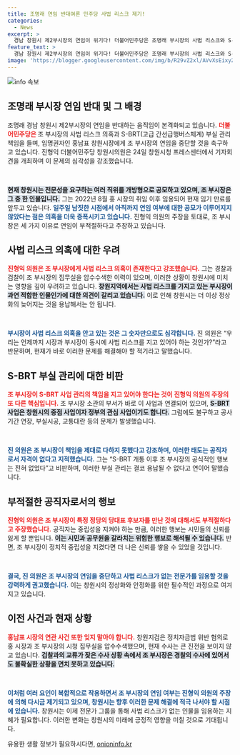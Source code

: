 ```yaml
---
title: 조명래 연임 반대여론 민주당 사법 리스크 제기!
categories:
  - News
excerpt: >
  경남 창원시 제2부시장의 연임이 위기다! 더불어민주당은 조명래 부시장의 사법 리스크와 S-BRT 부실 관리에 대해 강력 반발하며 연임 중단을 촉구하고 있다. 시민의 신뢰를 위해 새 인물로의 변화가 필요하다!
feature_text: >
  경남 창원시 제2부시장의 연임이 위기다! 더불어민주당은 조명래 부시장의 사법 리스크와 S-BRT 부실 관리에 대해 강력 반발하며 연임 중단을 촉구하고 있다. 시민의 신뢰를 위해 새 인물로의 변화가 필요하다!
image: 'https://blogger.googleusercontent.com/img/b/R29vZ2xl/AVvXsEixyZcFfHzMRdzZMjFBmAUKJYCLCGyLL1o632UiGVXcaFdKo_bkvkuCioo0uUKlGfBVcT3P84aROyZIXSBEx3Aw5nCQ3pTgDom1WDC4m8eifvWiAmWEEVb4x6G_l8C0QH225ldMjyaFvpxGEBGNO37VmDTDMHGhJPq73UglMfDca1-0aw/s1600/blogspot.png'
---
```


<p><img src="https://blogger.googleusercontent.com/img/b/R29vZ2xl/AVvXsEixyZcFfHzMRdzZMjFBmAUKJYCLCGyLL1o632UiGVXcaFdKo_bkvkuCioo0uUKlGfBVcT3P84aROyZIXSBEx3Aw5nCQ3pTgDom1WDC4m8eifvWiAmWEEVb4x6G_l8C0QH225ldMjyaFvpxGEBGNO37VmDTDMHGhJPq73UglMfDca1-0aw/s1600/blogspot.png" alt="info 속보" /></p>

<h2 data-ke-size="size26">조명래 부시장 연임 반대 및 그 배경</h2>

<p data-ke-size="size16">조명래 경남 창원시 제2부시장의 연임을 반대하는 움직임이 본격화되고 있습니다. <b><span style="color: #ee2323;">더불어민주당은 </span></b>조 부시장의 사법 리스크 의혹과 S-BRT(고급 간선급행버스체계) 부실 관리 책임을 들며, 임명권자인 홍남표 창원시장에게 조 부시장의 연임을 중단할 것을 촉구하고 있습니다. 진형익 더불어민주당 창원시의원은 24일 창원시청 프레스센터에서 기자회견을 개최하며 이 문제의 심각성을 강조했습니다.</p>

<p data-ke-size="size16">&nbsp;</p>

<p><b><span style="background-color: #21538527;">현재 창원시는 전문성을 요구하는 여러 직위를 개방형으로 공모하고 있으며, 조 부시장은 그 중 한 인물입니다.</span></b> 그는 2022년 8월 홍 시장의 취임 이후 임용되어 현재 임기 만료를 앞두고 있습니다. <b><span style="color: #1a5490;">일주일 남짓한 시점에서 아직까지 연임 여부에 대한 공모가 이루어지지 않았다는 점은 의혹을 더욱 증폭시키고 있습니다.</span></b> 진형익 의원의 주장을 토대로, 조 부시장은 세 가지 이유로 연임이 부적절하다고 주장하고 있습니다.</p></p>

<h2 data-ke-size="size26">사법 리스크 의혹에 대한 우려</h2>

<p data-ke-size="size16"><b><span style="color: #ee2323;">진형익 의원은 조 부시장에게 사법 리스크 의혹이 존재한다고 강조했습니다.</span></b> 그는 경찰과 검찰이 조 부시장의 집무실을 압수수색한 이력이 있으며, 이러한 상황이 창원시에 미치는 영향을 깊이 우려하고 있습니다. <b><span style="background-color: #21538527;">창원지역에서는 사법 리스크를 가지고 있는 부시장이 과연 적합한 인물인가에 대한 의견이 갈리고 있습니다.</span></b> 이로 인해 창원시는 더 이상 정상화의 늦어지는 것을 용납해서는 안 됩니다.</p>

<p data-ke-size="size16">&nbsp;</p>

<p><b><span style="color: #1a5490;">부시장이 사법 리스크 의혹을 안고 있는 것은 그 숫자만으로도 심각합니다.</span></b> 진 의원은 “우리는 언제까지 시장과 부시장이 동시에 사법 리스크를 지고 있어야 하는 것인가?”라고 반문하며, 현재가 바로 이러한 문제를 해결해야 할 적기라고 말했습니다.</p></p>

<h2 data-ke-size="size26">S-BRT 부실 관리에 대한 비판</h2>

<p data-ke-size="size16"><b><span style="color: #ee2323;">조 부시장이 S-BRT 사업 관리의 책임을 지고 있어야 한다는 것이 진형익 의원의 주장의 또 다른 핵심입니다.</span></b> 조 부시장 소관의 부서가 바로 이 사업과 연결되어 있으며, <b><span style="background-color: #21538527;">S-BRT 사업은 창원시의 중점 사업이자 정부의 관심 사업이기도 합니다.</span></b> 그럼에도 불구하고 공사 기간 연장, 부실시공, 교통대란 등의 문제가 발생했습니다.</p>

<p data-ke-size="size16">&nbsp;</p>

<p><b><span style="color: #1a5490;">진 의원은 조 부시장이 책임을 제대로 다하지 못했다고 강조하며, 이러한 태도는 공직자로서 자격이 없다고 지적했습니다.</span></b> 그는 “S-BRT 개통 이후 조 부시장의 공식적인 행보는 전혀 없었다”고 비판하며, 이러한 부실 관리는 결코 용납될 수 없다고 연이어 말했습니다.</p></p>

<h2 data-ke-size="size26">부적절한 공직자로서의 행보</h2>

<p data-ke-size="size16"><b><span style="color: #ee2323;">진형익 의원은 조 부시장이 특정 정당의 당대표 후보자를 만난 것에 대해서도 부적절하다고 주장했습니다.</span></b> 공직자는 중립성을 지켜야 하는 만큼, 이러한 행보는 시민들의 신뢰를 잃게 할 뿐입니다. <b><span style="background-color: #21538527;">이는 시민과 공무원을 갈라치는 위험한 행보로 해석될 수 있습니다.</span></b> 반면, 조 부시장이 정치적 중립성을 지켰다면 더 나은 신뢰를 쌓을 수 있었을 것입니다.</p>

<p data-ke-size="size16">&nbsp;</p>

<p><b><span style="color: #1a5490;">결국, 진 의원은 조 부시장의 연임을 중단하고 사법 리스크가 없는 전문가를 임용할 것을 강력하게 권고했습니다.</span></b> 이는 창원시의 정상화와 안정화를 위한 필수적인 과정으로 여겨지고 있습니다.</p></p>

<h2 data-ke-size="size26">이전 사건과 현재 상황</h2>

<p data-ke-size="size16"><b><span style="color: #ee2323;">홍남표 시장의 연관 사건 또한 잊지 말아야 합니다.</span></b> 창원지검은 정치자금법 위반 혐의로 홍 시장과 조 부시장의 시청 집무실을 압수수색했으며, 현재 수사는 큰 진전을 보이지 않고 있습니다. <b><span style="background-color: #21538527;">검찰과의 교류가 잦은 수사 상황 속에서 조 부시장은 경찰의 수사에 있어서도 불확실한 상황을 면치 못하고 있습니다.</span></b></p>

<p data-ke-size="size16">&nbsp;</p>

<p><b><span style="color: #1a5490;">이처럼 여러 요인이 복합적으로 작용하면서 조 부시장의 연임 여부는 진형익 의원의 주장에 의해 다시금 제기되고 있으며, 창원시는 향후 이러한 문제 해결에 적극 나서야 할 시점에 있습니다.</span></b> 창원시는 이제 전문가 그룹을 통해 사법 리스크가 없는 인물을 임용하는 지혜가 필요합니다. 이러한 변화는 창원시의 미래에 긍정적 영향을 미칠 것으로 기대됩니다.</p></p>
유용한 생활 정보가 필요하시다면, <a href="https://onioninfo.kr" rel="dofollow">onioninfo.kr</a>


